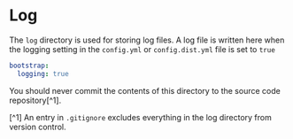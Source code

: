 # Log

The `log` directory is used for storing log files. A log file is written here when the logging setting in the `config.yml` or `config.dist.yml` file is set to `true`

```yaml
bootstrap:
  logging: true
```

You should never commit the contents of this directory to the source code repository[^1].

[^1] An entry in `.gitignore` excludes everything in the log directory from version control.